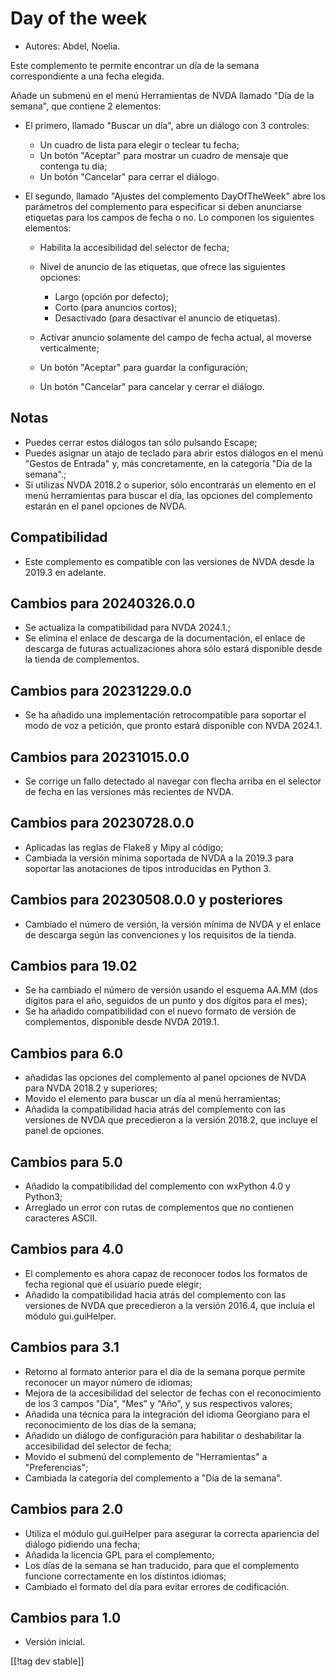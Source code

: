 # Day of the week #

* Autores: Abdel, Noelia.

Este complemento te permite encontrar un día de la semana correspondiente a
una fecha elegida.

Añade un submenú en el menú Herramientas de NVDA llamado "Día de la semana",
que contiene 2 elementos:

* El primero, llamado "Buscar un día", abre un diálogo con 3 controles:

    * Un cuadro de lista para elegir o teclear tu fecha;
    * Un botón "Aceptar" para mostrar un cuadro de mensaje que contenga tu
      día;
    * Un botón "Cancelar" para cerrar el diálogo.

* El segundo, llamado "Ajustes del complemento DayOfTheWeek" abre los
  parámetros del complemento para especificar si deben anunciarse etiquetas
  para los campos de fecha o no. Lo componen los siguientes elementos:

    * Habilita la accesibilidad del selector de fecha;
    * Nivel de anuncio de las etiquetas, que ofrece las siguientes opciones:

        * Largo (opción por defecto);
        * Corto (para anuncios cortos);
        * Desactivado (para desactivar el anuncio de etiquetas).

    * Activar anuncio solamente del campo de fecha actual, al moverse
      verticalmente;
    * Un botón "Aceptar" para guardar la configuración;
    * Un botón "Cancelar" para cancelar y cerrar el diálogo.

## Notas ##

* Puedes cerrar estos diálogos tan sólo pulsando Escape;
* Puedes asignar un atajo de teclado para abrir estos diálogos en el menú
  "Gestos de Entrada" y, más concretamente, en la categoría "Día de la
  semana".;
* Si utilizas NVDA 2018.2 o superior, sólo encontrarás un elemento en el
  menú herramientas para buscar el día, las opciones del complemento estarán
  en el panel opciones de NVDA.

## Compatibilidad ##

* Este complemento es compatible con las versiones de NVDA desde la 2019.3
  en adelante.

## Cambios para 20240326.0.0

* Se actualiza la compatibilidad para NVDA 2024.1.;
* Se elimina el enlace de descarga de la documentación, el enlace de
  descarga de futuras actualizaciones ahora sólo estará disponible desde la
  tienda de complementos.

## Cambios para 20231229.0.0 ##

* Se ha añadido una implementación retrocompatible para soportar el modo de
  voz a petición, que pronto estará disponible con NVDA 2024.1.

## Cambios para 20231015.0.0 ##

* Se corrige un fallo detectado al navegar con flecha arriba en el selector
  de fecha en las versiones más recientes de NVDA.

## Cambios para 20230728.0.0 ##

* Aplicadas las reglas de Flake8 y Mipy al código;
* Cambiada la versión mínima soportada de NVDA a la 2019.3 para soportar las
  anotaciones de tipos introducidas en Python 3.

## Cambios para 20230508.0.0 y posteriores ##

* Cambiado el número de versión, la versión mínima de NVDA y el enlace de
  descarga según las convenciones y los requisitos de la tienda.

## Cambios para 19.02 ##

* Se ha cambiado el número de versión usando el esquema AA.MM (dos dígitos
  para el año, seguidos de un punto y dos dígitos para el mes);
* Se ha añadido compatibilidad con el nuevo formato de versión de
  complementos, disponible desde NVDA 2019.1.

## Cambios para 6.0 ##

* añadidas las opciones del complemento al panel opciones de NVDA para NVDA
  2018.2 y superiores;
* Movido el elemento para buscar un día al menú herramientas;
* Añadida la compatibilidad hacia atrás del complemento con las versiones de
  NVDA que precedieron a la versión 2018.2, que incluye el panel de
  opciones.

## Cambios para 5.0 ##

* Añadido la compatibilidad del complemento con wxPython 4.0 y Python3;
* Arreglado un error con rutas de complementos que no contienen caracteres
  ASCII.

## Cambios para 4.0 ##

* El complemento es ahora capaz de reconocer todos los formatos de fecha
  regional que el usuario puede elegir;
* Añadido la compatibilidad hacia atrás del complemento con las versiones de
  NVDA que precedieron a la versión 2016.4, que incluía el módulo
  gui.guiHelper.

## Cambios para 3.1 ##

* Retorno al formato anterior para el día de la semana porque permite
  reconocer un mayor número de idiomas;
* Mejora de la accesibilidad del selector de fechas con el reconocimiento de
  los 3 campos "Día", "Mes" y "Año", y sus respectivos valores;
* Añadida una técnica para la integración del idioma Georgiano para el
  reconocimiento de los días de la semana;
* Añadido un diálogo de configuración para habilitar o deshabilitar la
  accesibilidad del selector de fecha;
* Movido el submenú del complemento de "Herramientas" a "Preferencias";
* Cambiada la categoría del complemento a "Día de la semana".

## Cambios para 2.0 ##

* Utiliza el módulo gui.guiHelper para asegurar la correcta apariencia del
  diálogo pidiendo una fecha;
* Añadida la licencia GPL para el complemento;
* Los días de la semana se han traducido, para que el complemento funcione
  correctamente en los distintos idiomas;
* Cambiado el formato del día para evitar errores de codificación.

## Cambios para 1.0 ##

* Versión inicial.

[[!tag dev stable]]
